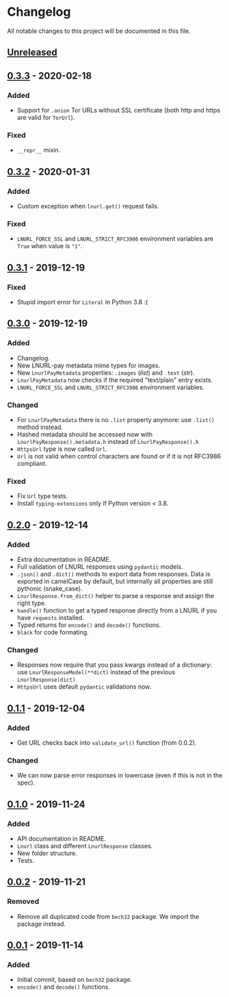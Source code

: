 Changelog
=========

All notable changes to this project will be documented in this file.

## [Unreleased]

## [0.3.3] - 2020-02-18

### Added
- Support for `.onion` Tor URLs without SSL certificate (both http and https are valid for `TorUrl`).

### Fixed
- `__repr__` mixin.

## [0.3.2] - 2020-01-31

### Added
- Custom exception when `lnurl.get()` request fails.

### Fixed
- `LNURL_FORCE_SSL` and `LNURL_STRICT_RFC3986` environment variables are `True` when value is `"1"`.

## [0.3.1] - 2019-12-19

### Fixed
- Stupid import error for `Literal` in Python 3.8 :(

## [0.3.0] - 2019-12-19

### Added
- Changelog.
- New LNURL-pay metadata mime types for images.
- New `LnurlPayMetadata` properties: `.images` (_list_) and `.text` (_str_).
- `LnurlPayMetadata` now checks if the required "text/plain" entry exists.
- `LNURL_FORCE_SSL` and `LNURL_STRICT_RFC3986` environment variables.

### Changed
- For `LnurlPayMetadata` there is no `.list` property anymore: use `.list()` method instead.
- Hashed metadata should be accessed now with `LnurlPayResponse().metadata.h` instead of `LnurlPayResponse().h`
- `HttpsUrl` type is now called `Url`.
- `Url` is not valid when control characters are found or if it is not RFC3986 compliant.

### Fixed
- Fix `Url` type tests.
- Install `typing-extensions` only if Python version < 3.8.

## [0.2.0] - 2019-12-14

### Added
- Extra documentation in README.
- Full validation of LNURL responses using `pydantic` models.
- `.json()` and `.dict()` methods to export data from responses. Data is exported in camelCase
  by default, but internally all properties are still pythonic (snake_case).
- `LnurlResponse.from_dict()` helper to parse a response and assign the right type.
- `handle()` function to get a typed response directly from a LNURL if you have `requests` installed.
- Typed returns for `encode()` and `decode()` functions.
- `black` for code formating.

### Changed
- Responses now require that you pass kwargs instead of a dictionary: use `LnurlResponseModel(**dict)`
  instead of the previous `LnurlResponse(dict)`
- `HttpsUrl` uses default `pydantic` validations now.

## [0.1.1] - 2019-12-04

### Added
- Get URL checks back into `validate_url()` function (from 0.0.2).

### Changed
- We can now parse error responses in lowercase (even if this is not in the spec).

## [0.1.0] - 2019-11-24

### Added
- API documentation in README.
- `Lnurl` class and different `LnurlResponse` classes.
- New folder structure.
- Tests.

## [0.0.2] - 2019-11-21

### Removed
- Remove all duplicated code from `bech32` package. We import the package instead.

## [0.0.1] - 2019-11-14

### Added
- Initial commit, based on `bech32` package.
- `encode()` and `decode()` functions.

[unreleased]: https://github.com/python-ln/lnurl/compare/0.3.3...HEAD
[0.3.3]: https://github.com/python-ln/lnurl/compare/0.3.2...0.3.3
[0.3.2]: https://github.com/python-ln/lnurl/compare/0.3.1...0.3.2
[0.3.1]: https://github.com/python-ln/lnurl/compare/0.3.0...0.3.1
[0.3.0]: https://github.com/python-ln/lnurl/compare/0.2.0...0.3.0
[0.2.0]: https://github.com/python-ln/lnurl/compare/0.1.1...0.2.0
[0.1.1]: https://github.com/python-ln/lnurl/compare/0.1.0...0.1.1
[0.1.0]: https://github.com/python-ln/lnurl/compare/0.0.2...0.1.0
[0.0.2]: https://github.com/python-ln/lnurl/compare/0.0.1...0.0.2
[0.0.1]: https://github.com/python-ln/lnurl/releases/tag/0.0.1
